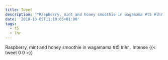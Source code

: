 ```yaml
---
title: Tweet
description: '"Raspberry, mint and honey smoothie in wagamama #t5 #lhr . Intense"'
date: '2010-10-05T11:10:05+01:00'
tags:
  - t5
  - lhr
---
```

Raspberry, mint and honey smoothie in wagamama #t5 #lhr . Intense
      {{< tweet 0 0 >}}
    

